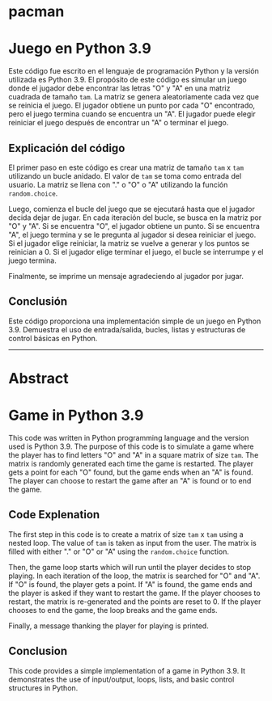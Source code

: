 # pacman

# Juego en Python 3.9

Este código fue escrito en el lenguaje de programación Python y la versión utilizada es Python 3.9. El propósito de este código es simular un juego donde el jugador debe encontrar las letras "O" y "A" en una matriz cuadrada de tamaño `tam`. La matriz se genera aleatoriamente cada vez que se reinicia el juego. El jugador obtiene un punto por cada "O" encontrado, pero el juego termina cuando se encuentra un "A". El jugador puede elegir reiniciar el juego después de encontrar un "A" o terminar el juego.

## Explicación del código

El primer paso en este código es crear una matriz de tamaño `tam` x `tam` utilizando un bucle anidado. El valor de `tam` se toma como entrada del usuario. La matriz se llena con "." o "O" o "A" utilizando la función `random.choice`.

Luego, comienza el bucle del juego que se ejecutará hasta que el jugador decida dejar de jugar. En cada iteración del bucle, se busca en la matriz por "O" y "A". Si se encuentra "O", el jugador obtiene un punto. Si se encuentra "A", el juego termina y se le pregunta al jugador si desea reiniciar el juego. Si el jugador elige reiniciar, la matriz se vuelve a generar y los puntos se reinician a 0. Si el jugador elige terminar el juego, el bucle se interrumpe y el juego termina.

Finalmente, se imprime un mensaje agradeciendo al jugador por jugar.

## Conclusión

Este código proporciona una implementación simple de un juego en Python 3.9. Demuestra el uso de entrada/salida, bucles, listas y estructuras de control básicas en Python.

***

# Abstract
# Game in Python 3.9

This code was written in Python programming language and the version used is Python 3.9. The purpose of this code is to simulate a game where the player has to find letters "O" and "A" in a square matrix of size `tam`. The matrix is randomly generated each time the game is restarted. The player gets a point for each "O" found, but the game ends when an "A" is found. The player can choose to restart the game after an "A" is found or to end the game. 

## Code Explenation

The first step in this code is to create a matrix of size `tam` x `tam` using a nested loop. The value of `tam` is taken as input from the user. The matrix is filled with either "." or "O" or "A" using the `random.choice` function.

Then, the game loop starts which will run until the player decides to stop playing. In each iteration of the loop, the matrix is searched for "O" and "A". If "O" is found, the player gets a point. If "A" is found, the game ends and the player is asked if they want to restart the game. If the player chooses to restart, the matrix is re-generated and the points are reset to 0. If the player chooses to end the game, the loop breaks and the game ends.

Finally, a message thanking the player for playing is printed.

## Conclusion

This code provides a simple implementation of a game in Python 3.9. It demonstrates the use of input/output, loops, lists, and basic control structures in Python.

